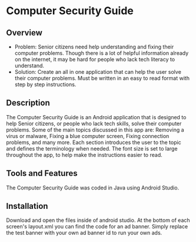 # Computer Security Guide
## Overview
* Problem: Senior citizens need help understanding and fixing their computer problems. Though there is a lot of helpful information already on the internet, it may be hard for people who lack tech literacy to understand.
* Solution: Create an all in one application that can help the user solve their computer problems. Must be written in an easy to read format with step by step instructions.
## Description
The Computer Security Guide is an Android application that is designed to help Senior citizens, or people who lack tech skills, solve their computer problems.
Some of the main topics discussed in this app are: Removing a virus or malware, Fixing a blue computer screen, Fixing connection problems, and many more. Each section
introduces the user to the topic and defines the terminology when needed. The font size is set to large throughout the app, to help make the instructions easier to read.
## Tools and Features
The Computer Security Guide was coded in Java using Android Studio.
## Installation
Download and open the files inside of android studio. At the bottom of each screen's layout.xml you can find the code for an ad banner. Simply replace the test banner with your own ad banner id to run your own ads.

